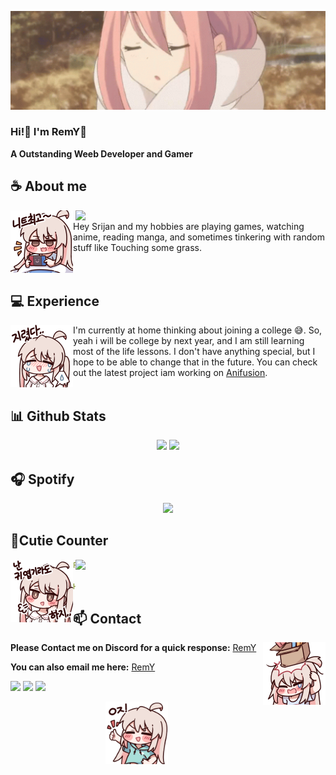 

<!-- <div align="center">
  <img src="https://typograssy.deno.dev/api?text=レミー!レミー!&l0=none&l1=00cce6&l2=80f1ff&l3=009eb3&l4=caf9ff&bg=none&frame=none&speed=100&comment=" alt="レミー!レミー!">
</div> -->


![Preview](./images/bg.webp)


### Hi!👋 I'm RemY🍊

**A Outstanding Weeb Developer and Gamer** 


## **☕ About me**

<a href="https://discord.gg/ej8wAkuNM2"><img align="right" width="400" src="https://lanyard.kyrie25.me/api/778460273073848342?imgStyle=circle&gradient=e9d6d5-e9d6d5-f3b1b4-ffffff&bg=0d1117"></a>
‎ 
‎ 
<a href="https://rawknee-69.github.io/prof/"><img align="left" width="100" src="./images/hehe.png"></a>
Hey Srijan and my hobbies are playing games, watching anime, reading manga, and sometimes tinkering with random stuff like Touching some grass.
<br><br>
‎ 
‎ 
## **💻 Experience**
<a href="https://github.com/Rawknee-69"><img align="left" width="100" src="./images/cry.png"></a>
I'm currently at home thinking about joining a college 😅. So, yeah i will be college by next year, and I am still learning most of the life lessons. I don't have anything special, but I hope to be able to change that in the future. You can check out the latest project iam working on [Anifusion](https://anifusion.in).
<br><br>

## **📊 Github Stats**
<p align="center"><img width="50%" src="https://github-readme-stats.vercel.app/api?username=Rawknee-69&show_icons=true&count_private=true&theme=react&hide_border=true&bg_color=0D1117"/> <img width="45%" src="https://github-readme-stats.vercel.app/api/top-langs/?username=Rawknee-69&show_icons=true&count_private=true&theme=react&hide_border=true&bg_color=0D1117&layout=compact"/>
</p>

## **🎧 Spotify**
<p align="center">
<a href="https://spotify-github-profile.kittinanx.com/api/view?uid=1ocd6zmwa07qdwpw5i7egxd9q&redirect=true"><img src="https://spotify-github-profile.kittinanx.com/api/view?uid=1ocd6zmwa07qdwpw5i7egxd9q&cover_image=true&theme=default&show_offline=true&background_color=121212&interchange=true&bar_color=53b14f&bar_color_cover=true"></a>
</p>

## **🧋Cutie Counter**
<a href="https://discord.com/users/738748102311280681"><img align="right" width=400 src="https://count.getloli.com/get/@Rawknee-69?theme=rule34"></a>
<a href="https://github.com/Rawknee-69"><img align="left" width="100" src="./images/cuite.png"></a>

```yaml
People who visit my profile :<3.

Hehe~ another cutie has been caught stalking my profile 😏.
```
<!-- <br><br><br><br> -->
## **📫 Contact**
<a href="https://github.com/Rawknee-69"><img align="right" width="100" src="./images/ahh!.png" /></a>
**Please Contact me on Discord for a quick response:** [RemY](https://discord.com/users/778460273073848342)

**You can also email me here:** [RemY](mailto:rawknee.6069@gmail.com )

[![](https://img.shields.io/badge/Discord-7289DA?logo=discord&logoColor=white)](https://discord.gg/ej8wAkuNM2)
[![](https://img.shields.io/badge/Telegram-2ca5e0?logo=telegram&logoColor=white)](https://t.me/Rawknee69)
[![](https://img.shields.io/badge/Mail-D14836?logo=gmail&logoColor=white)](mailto:rawknee.6069@gmail.com )
<div style="text-align: center;">
  <a href="https://github.com/Rawknee-69">
    <img align="center" width="100" src="./images/done.png">
  </a>
</div>


